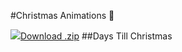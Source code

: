 #Christmas Animations :christmas_tree:

<a class="button"  href="https://github.com/pages-themes/tactile/zipball/gh-pages"><span><img src="https://maxcdn.icons8.com/Android_L/PNG/512/Logos/codepen-512.png"></img>Download .zip</span></a>
##Days Till Christmas
